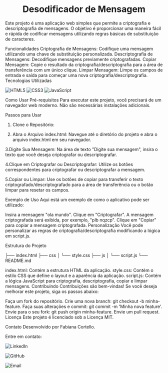 <h1 align="center"> Desodificador de Mensagem </h1>
Este projeto é uma aplicação web simples que permite a criptografia e descriptografia de mensagens. O objetivo é proporcionar uma maneira fácil e rápida de codificar mensagens utilizando regras básicas de substituição de caracteres.

Funcionalidades
Criptografia de Mensagens: Codifique uma mensagem utilizando uma chave de substituição personalizada.
Descriptografia de Mensagens: Decodifique mensagens previamente criptografadas.
Copiar Mensagem: Copie o resultado da criptografia/descriptografia para a área de transferência com um único clique.
Limpar Mensagem: Limpe os campos de entrada e saída para começar uma nova criptografia/descriptografia.
Tecnologias Utilizadas

![HTML5](https://img.shields.io/badge/HTML5-E34F26?style=flat-square&logo=html5&logoColor=white)
![CSS3](https://img.shields.io/badge/CSS3-1572B6?style=flat-square&logo=css3&logoColor=white)
![JavaScript](https://img.shields.io/badge/JavaScript-F7DF1E?style=flat-square&logo=javascript&logoColor=black)

Como Usar
Pré-requisitos
Para executar este projeto, você precisará de um navegador web moderno. Não são necessárias instalações adicionais.

Passos para Usar
1. Clone o Repositório:

2. Abra o Arquivo index.html:
Navegue até o diretório do projeto e abra o arquivo index.html em seu navegador.

3.Digite Sua Mensagem:
Na área de texto "Digite sua mensagem", insira o texto que você deseja criptografar ou descriptografar.

4.Clique em Criptografar ou Descriptografar:
Utilize os botões correspondentes para criptografar ou descriptografar a mensagem.

5.Copiar ou Limpar:
Use os botões de copiar para transferir o texto criptografado/descriptografado para a área de transferência ou o botão limpar para resetar os campos.

Exemplo de Uso
Aqui está um exemplo de como o aplicativo pode ser utilizado:

Insira a mensagem "ola mundo".
Clique em "Criptografar".
A mensagem criptografada será exibida, por exemplo, "plb nqzcp".
Clique em "Copiar" para copiar a mensagem criptografada.
Personalização
Você pode personalizar as regras de criptografia/descriptografia modificando a lógica em script.js.

Estrutura do Projeto

├── index.html
├── css
│   └── style.css
├── js
│   └── script.js
└── README.md

index.html: Contém a estrutura HTML da aplicação.
style.css: Contém o estilo CSS que define o layout e a aparência da aplicação.
script.js: Contém a lógica JavaScript para criptografia, descriptografia, copiar e limpar mensagens.
Contribuindo
Contribuições são bem-vindas! Se você deseja melhorar este projeto, siga os passos abaixo:

Faça um fork do repositório.
Crie uma nova branch: git checkout -b minha-feature.
Faça suas alterações e commit: git commit -m 'Minha nova feature'.
Envie para o seu fork: git push origin minha-feature.
Envie um pull request.
Licença
Este projeto é licenciado sob a Licença MIT.

Contato
Desenvolvido por Fabiana Cortello. 

Entre em contato:

![LinkedIn](https://img.shields.io/badge/LinkedIn-0A66C2?style=flat-square&logo=linkedin&logoColor=white)

![GitHub](https://img.shields.io/badge/GitHub-181717?style=flat-square&logo=github&logoColor=white)

![Email](https://img.shields.io/badge/Email-D14836?style=flat-square&logo=gmail&logoColor=white)

